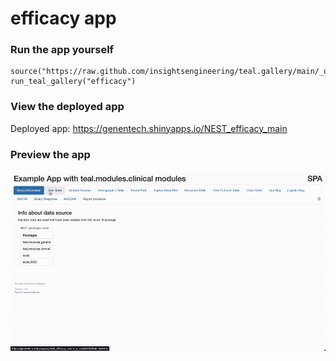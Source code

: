 
<!-- Generated by app_readme_template.Rmd and generate_app_readme.R: do not edit by hand-->

# efficacy app

### Run the app yourself

    source("https://raw.github.com/insightsengineering/teal.gallery/main/_utils.R")
    run_teal_gallery("efficacy")

### View the deployed app

Deployed app: <https://genentech.shinyapps.io/NEST_efficacy_main>

### Preview the app

![](assets/img/efficacy.gif)<!-- -->
